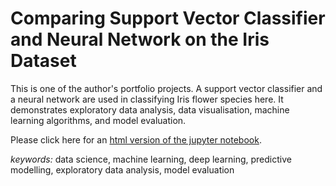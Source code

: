 # Comparing Support Vector Classifier and Neural Network on the Iris Dataset

This is one of the author's portfolio projects. A support vector classifier and a neural network are used in classifying Iris flower species here. It demonstrates exploratory data analysis, data visualisation, machine learning algorithms, and model evaluation.

Please click here for an [html version of the jupyter notebook](https://htmlpreview.github.io/?https://github.com/virchan/iris_dataset_svc_nn/blob/main/iris_svc_nn.html).

*keywords:* data science, machine learning, deep learning, predictive modelling, exploratory data analysis, model evaluation
